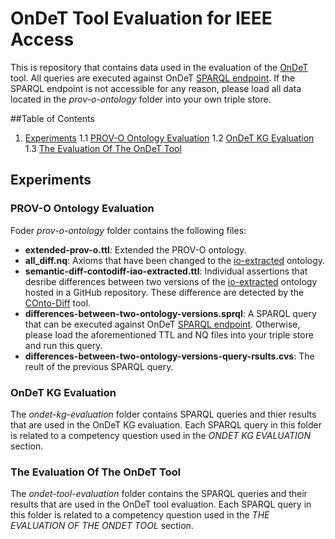 # OnDeT Tool Evaluation for IEEE Access

This is repository that contains data used in the evaluation of the [OnDeT](https://service.tib.eu/vdp/sandbox/ondet) tool. All queries are executed against OnDeT [SPARQL endpoint](http://ols4ing21.service.tib.eu:3030/#/dataset/test/query). If the SPARQL endpoint is not accessible for any reason, please load all data located in the *prov-o-ontology* folder into your own triple store. 

##Table of Contents

1. [Experiments](#experiments)
   1.1 [PROV-O Ontology Evaluation](#prov-o-ontology-evaluation) 
   1.2 [OnDeT KG Evaluation](#ondet-kg-evaluation)
   1.3 [The Evaluation Of The OnDeT Tool](#the-evaluation-of-the-ondet-tool)

## Experiments



### PROV-O Ontology Evaluation

Foder *prov-o-ontology* folder contains the following files:

* **extended-prov-o.ttl**: Extended the PROV-O ontology. 
* **all_diff.nq**: Axioms that have been changed to the [io-extracted](https://raw.githubusercontent.com/OpenEnergyPlatform/ontology/master/src/ontology/imports/iao-extracted.owl) ontology.
* **semantic-diff-contodiff-iao-extracted.ttl**: Individual assertions that desribe differences between two versions of the [io-extracted](https://github.com/OpenEnergyPlatform/ontology/tree/dev/src/ontology/imports) ontology hosted in a GitHub repository. These difference are detected by the [COnto-Diff](https://github.com/dbs-leipzig/conto_diff) tool.
* **differences-between-two-ontology-versions.sprql**: A SPARQL query that can be executed against OnDeT [SPARQL endpoint](http://ols4ing21.service.tib.eu:3030/#/dataset/test/query). Otherwise, please load the aforementioned  TTL and NQ files into your triple store and run this query.
* **differences-between-two-ontology-versions-query-rsults.cvs**: The reult of the previous SPARQL query. 

### OnDeT KG Evaluation 

The *ondet-kg-evaluation* folder contains SPARQL queries and thier results that are used in the OnDeT KG evaluation. Each SPARQL query in this folder is related to a competency question used in the *ONDET KG EVALUATION* section. 



### The Evaluation Of The OnDeT Tool 

The *ondet-tool-evaluation* folder contains the SPARQL queries and their results that are used in the OnDeT tool evaluation. Each SPARQL query in this folder is related to a competency question used in the *THE EVALUATION OF THE ONDET TOOL* section. 

